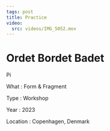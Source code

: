 ```yaml
---
tags: post
title: Practice
video:
  src: videos/IMG_5052.mov
---
```

# Ordet Bordet Badet

Pi

What
: Form & Fragment

Type
: Workshop

Year
: 2023

Location
: Copenhagen, Denmark